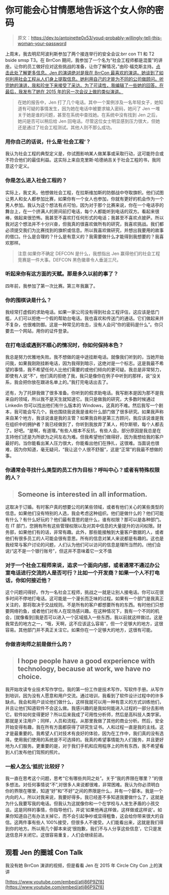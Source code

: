# 你可能会心甘情愿地告诉这个女人你的密码

> 原文：<https://dev.to/antoinette0x53/youd-probably-willingly-tell-this-woman-your-password>

上周末，我去明尼阿波利斯参加了两个接连举行的安全会议:brr con T1 和 T2 bside smsp T3。在 BrrCon 期间，我参加了一个名为“社会工程师都是混蛋”的讲座。让你的员工做好应对这些挑战的准备，让你了解情况，”由珍·福克斯主持。[点击此处了解更多信息。Jen 的演讲绝对是我在 BrrCon 最喜欢的演讲。她谈到了如何利用社会工程从人们身上提取信息。她利用自己的才能为不同的公司做顾问。听完她的演讲，我和珍坐下来接受了采访。为了可读性，我编辑了一些她的回答。在最后，我发布了她在 2015 年的另一次会议上做的类似演讲。](http://brrcon.com/social-engineers-are-jerks/)

> 在她的报告中，Jen 打了几个电话。其中一个案例涉及一名年轻女子，她知道有可疑的事情发生，因为她在电话中被要求输入密码，她问了 Jen 一堆关于她是谁的问题，甚至在系统中查找她。在系统中没有找到 Jen 之后，她问是否可以稍后给 Jen 回电话。尽管这位女士明显感到压力很大，但她还是通过了社会工程测试。其他人则不那么成功。

### 用你自己的话说，什么是‘社会工程’？

我认为社会工程的典型定义是，你试图影响某人做某事或采取行动，这可能符合或不符合他们的最佳利益。这实际上来自克里斯·哈德纳吉关于社会工程的书，我同意这个定义。

### 你是怎么进入社会工程的？

实际上，我丈夫。他想做社会工程，在拉斯维加斯的防御战中夺取旗帜。他们试图让男人和女人都参加比赛，如果你有一个女人也参加，你就有更好的机会作为一个男人参加。我认为这个想法有点可怕，因为对于那个比赛来说，你在一个电话亭的舞台上，在一个挤满人的房间前打电话，每个人都能听到电话的双方。看起来很棒，做起来很恐怖。我甚至不喜欢打任何形式的电话；我甚至不喜欢点披萨。所以我对这个想法并不十分兴奋，但我真的很喜欢做所有的研究，我喜欢挑战。我们都必须提交我们为比赛找到的旗帜或信息。所以我喜欢做研究，并想出我要用的故事的借口。什么是合理的？什么是有意义的？我需要做什么才能得到我想要的？我喜欢那样。

> 注意:如果你不确定 DEFCON 是什么，我想指出 Jen 赢得他们的社会工程竞赛是一件大事。DEFCON 黑色徽章令人垂涎三尺。

### 听起来你有这方面的天赋。那是多久以前的事了？

四年前，我参加了第一次比赛。第三年我赢了。

### 你的围棋诀是什么？

我经常打虚假的求助电话。如果一家公司没有得到社会工程评估，这应该是低门槛，人们可以拒绝一个假的帮助台电话。我也喜欢和传送门的通话。它们做起来并不复杂，也很难防御。这是一种常见的攻击，没有人会问“你的密码是什么”。你只要去一个网站，用你的证件登录。

### 在打电话或遇到不顺心的情况时，你如何保持本色？

我总是努力优雅地失败。我不想做的是中途挂断电话。就像我们听到的，当她开始问我，如果我刚刚挂断电话，因为我得到暗示，这绝对是一个标志。这是我最不希望的事情，我不希望任何人比他们需要的或他们倾向的更可疑。我总是非常努力，即使有人说“不”，他们真的拒绝了我，我只是像你在例子中听到的那样，说“没关系，我会把你放在跟进名单上的。”我打完电话出去了。

还有，为了托辞我做了很多准备。你听到的假求助电话。我写剧本是因为那不是我来自的领域，所以我不是天生就知道它。我只是做我的研究，大多数时候通过 Linkedin 你可以找出他们有什么版本的 Windows，这真的不难。然后我写一个剧本，我可能会写几个。我也围绕我说我是谁和什么部门做了很多研究。如果我声称来自某个地方，我该说谁是我的主管？如果我自称是第三方顾问，我应该说谁是我在组织中的拥护者？我已经做到了，你听到我放弃了某人，柯尔斯顿，每个人都去了。好吧。“是啊，有道理。”有些人根本不反抗，有些人会。部分原因是我总是在支持他们还是为所欲为之间左右为难。但我希望他们做得好，因为我想给我的客户最好的。当你能看出某人压力很大，你能看出他们在挣扎，这很难。当面说也很难，因为你知道，毫无疑问，“我让这个人很不舒服”，这是“正常”的我最不想做的事。

### 你通常会寻找什么类型的员工作为目标？呼叫中心？或者有特殊权限的人？

> ## Someone is interested in all information.

这取决于订婚。有时客户真的想要公司的某些领域，或者有他们关心的某些类型的信息。如果他们没有特别的人选，我会考虑这种组织。他们是做什么的？他们可能有什么？有什么好玩的？他们最有意思的是什么，谁有权限？那可以是各种部门。在 IT 部门，您拥有所有这些管理权限以及对其中信息的大量提升的访问权限。财务部，如果他们有的话，非常有趣。此外，那些能接触到大量客户数据的人，或者他们有很多员工的人可能会很有意思。所有的信息对某人来说都是有趣的。这也是我经常与客户讨论的问题，人们认为他们可以访问的信息是理所当然的。(他们会说)“这不是一个银行账号”，但这并不意味着它一文不值

### 对于一个社会工程师来说，追求一个面向内部，或者通常不通过办公室电话进行交流的人是否可行？比如一个开发商？如果一个人不打电话，你如何接近他？

这个问题问得好。作为一名社会工程师，挑战之一就是让别人接电话。你可以花很多时间不停地打电话。这可能是一个漫长而乏味的过程。如果有一个部门是我真正关注的，那将取决于交战规则。不是所有的客户都想要所有的东西。有时他们只想要网络钓鱼，或者他们对有人在现场感兴趣。在这种情况下，我有一个不同的机会，[就像看到]我是否可以进入一个区域插入一些东西，我以前就这样做过。这是我常去的地方之一，“哦，天啊，这不应该这么容易”，但一个足够大的地方，这很容易。其他部门并不真正关注它。如果你在一个足够大的地方，这很有可能。

### 你做咨询师之前是做什么的？

> ## I hope people have a good experience with technology, because at work, we have no choice.

我开始攻读专业技术写作学位。我的第一份工作是技术写作，写软件手册。从写作到培训，因为没有人愿意和用户交流。通过培训，我看到了软件设计过程中的许多缺点。我会和用户谈论他们做什么，这样我就可以用一种有意义的方式训练他们，并且让他们知道软件不会这么做。我感兴趣的是我如何能进入过程的一部分去影响它。软件如何变得更好？所以后来我成了可用性分析师，然后是高科技人类学家。那就是关注用户；同样，人员和流程。从那里我做了其他的商业分析。然后，安全开始变得有趣，我在所有方面都获得了研究生证书。人和过程一直是我的主线。这才是最重要的。我希望人们对技术有良好的体验，因为在工作中，我们真的没有选择。使用我们使用的系统是不可选择的。我真的希望事情能为人们服务，并且更好地为人们服务。更重要的是，对于我们手机和应用程序上的所有东西，我不希望看到人们发布他们驾照的照片。

### 一般人怎么‘抵抗’比较好？

我一直在思考这个问题，思考“它有哪些共同之处”。关于“我的界限在哪里？”的很多想法。对任何事情说“不”,对很多人来说都很难，非常困难。我认为你必须明白你的界限在哪里，知道“好”和“不好”之间的界限是什么，并有一个脚本。我是一个内向的人，所以对我来说，我要好得多。我已经差不多知道我要做什么了，这就是为什么我要写我的电话。但我认为这就像你和一个在学校与人发生矛盾的小孩交谈。这是同样的事情，你指导他们，并说'如果他再这样做，这样做或这样说'。如果你知道自己有办法关掉它，而不会引起争吵或显得粗鲁，这会给你带来很大的自信。这两件事有些人 100%接受，但很多人不接受。人们能看出来，这就是我们得到你的地方。所以用几个脚本来说‘很抱歉，我们不与人分享这些信息’，它只是发送信息并关闭它。这很容易重复，人们会继续前进。

## 观看 Jen 的圈城 Con Talk

我没有她 BrrCon 演讲的视频，但是看看 Jen 在 2015 年 Circle City Con 上的演讲

[https://www.youtube.com/embed/atlj86P9Zf8](https://www.youtube.com/embed/atlj86P9Zf8)